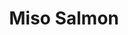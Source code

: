 ---
title: "Miso Salmon"
type: "recipe"
tags: 
  - japanese
  - easy
  - baked
  - salmon
source: "https://www.justonecookbook.com/miso-salmon/"
---